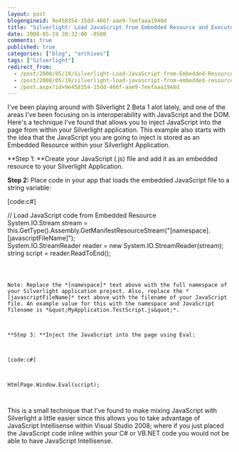 ```yaml
---
layout: post
blogengineid: 9e458354-15dd-466f-aae9-7eefaaa1948d
title: "Silverlight: Load JavaScript from Embedded Resource and Execute Within Page"
date: 2008-05-19 20:32:00 -0500
comments: true
published: true
categories: ["blog", "archives"]
tags: ["Silverlight"]
redirect_from: 
  - /post/2008/05/19/Silverlight-Load-JavaScript-from-Embedded-Resource-and-Execute-Within-Page
  - /post/2008/05/19/silverlight-load-javascript-from-embedded-resource-and-execute-within-page
  - /post.aspx?id=9e458354-15dd-466f-aae9-7eefaaa1948d
---
```

<!-- more -->


I&#39;ve been playing around with Silverlight 2 Beta 1 alot lately, and one of the areas I&#39;ve been focusing on is interoperability with JavaScript and the DOM. Here&#39;s a technique I&#39;ve found that allows you to inject JavaScript into the page from within your Silverlight application. This example also starts with the idea that the JavaScript you are going to inject is stored as an Embedded Resource within your Silverlight Application. 



**Step 1: **Create your JavaScript (.js) file and add it as an embedded resource to your Silverlight Application. 



**Step 2:** Place code in your app that loads the embedded JavaScript file to a string variable: 



[code:c#] 



// Load JavaScript code from Embedded Resource<br />
System.IO.Stream stream = this.GetType().Assembly.GetManifestResourceStream(&quot;[namespace].[javascriptFileName]&quot;);<br />
System.IO.StreamReader reader = new System.IO.StreamReader(stream);<br />
string script = reader.ReadToEnd(); 



``` 



Note: Replace the *[namespace]* text above with the full namespace of your Silverlight application project. Also, replace the *[javascriptFileName]* text above with the filename of your JavaScript file. An example value for this with the namespace and JavaScript filename is *&quot;MyApplication.TestScript.js&quot;*. 



**Step 3: **Inject the JavaScript into the page using Eval: 



[code:c#] 



HtmlPage.Window.Eval(script); 



``` 



This is a small technique that I&#39;ve found to make mixing JavaScript with Silverlight a little easier since this allows you to take advantage of JavaScript Intellisense within Visual Studio 2008; where if you just placed the JavaScript code inline within your C# or VB.NET code you would not be able to have JavaScript Intellisense. 

